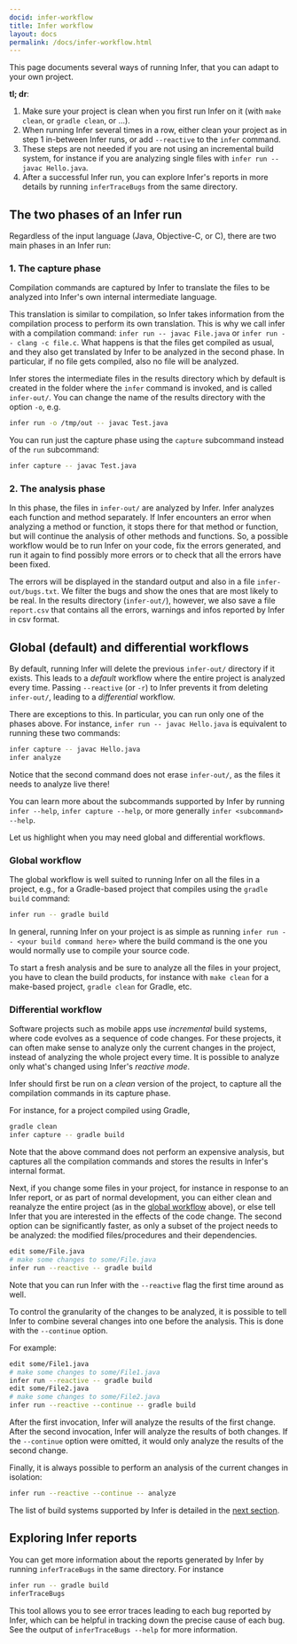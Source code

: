 ```yaml
---
docid: infer-workflow
title: Infer workflow
layout: docs
permalink: /docs/infer-workflow.html
---
```


This page documents several ways of running Infer, that you can adapt
to your own project.

**tl; dr**:

1. Make sure your project is clean when you first run Infer on it
  (with `make clean`, or `gradle clean`, or ...).
2. When running Infer several times in a row, either clean your
  project as in step 1 in-between Infer runs, or add `--reactive`
  to the `infer` command.
3. These steps are not needed if you are not using an incremental
  build system, for instance if you are analyzing single files with
  `infer run -- javac Hello.java`.
4. After a successful Infer run, you can explore Infer's reports in
  more details by running `inferTraceBugs` from the same directory.

## The two phases of an Infer run

Regardless of the input language (Java, Objective-C, or C), there are
two main phases in an Infer run:

### 1. The capture phase

Compilation commands are captured by Infer to translate the files to
be analyzed into Infer's own internal intermediate language.

This translation is similar to compilation, so Infer takes information
from the compilation process to perform its own translation. This is
why we call infer with a compilation command: `infer run -- javac
File.java` or `infer run -- clang -c file.c`. What happens is that the
files get compiled as usual, and they also get translated by Infer to
be analyzed in the second phase. In particular, if no file gets
compiled, also no file will be analyzed.

Infer stores the intermediate files in the results directory which by
default is created in the folder where the `infer` command is invoked,
and is called `infer-out/`.  You can change the name of the results
directory with the option `-o`, e.g.

```bash
infer run -o /tmp/out -- javac Test.java
```

You can run just the capture phase using the `capture` subcommand instead of the `run` subcommand:
```bash
infer capture -- javac Test.java
```

### 2. The analysis phase

In this phase, the files in `infer-out/` are analyzed by Infer.  Infer
analyzes each function and method separately. If Infer encounters an
error when analyzing a method or function, it stops there for that
method or function, but will continue the analysis of other methods
and functions. So, a possible workflow would be to run Infer on your
code, fix the errors generated, and run it again to find possibly more
errors or to check that all the errors have been fixed.

The errors will be displayed in the standard output and also in a file
`infer-out/bugs.txt`. We filter the bugs and show the ones that are
most likely to be real. In the results directory (`infer-out/`),
however, we also save a file `report.csv` that contains all the
errors, warnings and infos reported by Infer in csv format.


## Global (default) and differential workflows

By default, running Infer will delete the previous `infer-out/`
directory if it exists. This leads to a *default* workflow where
the entire project is analyzed every time.
Passing `--reactive` (or `-r`) to Infer prevents it from
deleting `infer-out/`, leading to a *differential* workflow.

There are exceptions to this. In particular, you can run only one of
the phases above. For instance, `infer run -- javac Hello.java` is
equivalent to running these two commands:

```bash
infer capture -- javac Hello.java
infer analyze
```

Notice that the second command does not erase `infer-out/`, as the
files it needs to analyze live there!

You can learn more about the subcommands supported by Infer by
running `infer --help`, `infer capture --help`, or more generally
`infer <subcommand> --help`.

Let us highlight when you may need global and differential
workflows.


### Global workflow

The global workflow is well suited to running Infer on all the files
in a project, e.g., for a Gradle-based project that compiles using the
`gradle build` command:

```bash
infer run -- gradle build
```

In general, running Infer on your project is as simple as running
`infer run -- <your build command here>` where the build command is the
one you would normally use to compile your source code.

To start a fresh analysis and be sure to analyze all the files in your
project, you have to clean the build products, for instance with `make clean`
for a make-based project, `gradle clean` for Gradle, etc.


### Differential workflow

Software projects such as mobile apps use *incremental* build systems,
where code evolves as a sequence of code changes. For these projects,
it can often make sense to analyze only the current changes in the
project, instead of analyzing the whole project every time. It is
possible to analyze only what's changed using Infer's *reactive mode*.

Infer should first be run on
a *clean* version of the project, to capture all the compilation
commands in its capture phase.

For instance, for a project compiled using Gradle,

```bash
gradle clean
infer capture -- gradle build
```

Note that the above command does not perform an expensive analysis, but
captures all the compilation commands and stores the results
in Infer's internal format.

Next, if you change some files in your project, for instance in
response to an Infer report, or as part of normal development, you can
either clean and reanalyze the entire project (as in the [global
workflow](#Global-workflow) above), or else tell Infer that you are
interested in the effects of the code change.
The second option can be significantly faster, as only a subset of the project
needs to be analyzed: the modified files/procedures and their
dependencies.

```bash
edit some/File.java
# make some changes to some/File.java
infer run --reactive -- gradle build
```

Note that you can run Infer with the `--reactive` flag the first
time around as well.

To control the granularity of the changes to be analyzed, it is possible
to tell Infer to combine several changes into one before the analysis.
This is done with the `--continue` option.

For example:

```bash
edit some/File1.java
# make some changes to some/File1.java
infer run --reactive -- gradle build
edit some/File2.java
# make some changes to some/File2.java
infer run --reactive --continue -- gradle build
```

After the first invocation, Infer will analyze the results of the first change.
After the second invocation, Infer will analyze the results of both
changes. If the `--continue` option were omitted, it would only
analyze the results of the second change.

Finally, it is always possible to perform an analysis of the
current changes in isolation:

```bash
infer run --reactive --continue -- analyze
```

The list of build systems supported by Infer is detailed in the [next
section](docs/analyzing-apps-or-projects.html).


## Exploring Infer reports

You can get more information about the reports generated by Infer by
running `inferTraceBugs` in the same directory. For instance

```bash
infer run -- gradle build
inferTraceBugs
```

This tool allows you to see error traces leading to each bug reported
by Infer, which can be helpful in tracking down the precise cause of
each bug. See the output of `inferTraceBugs --help` for more
information.
